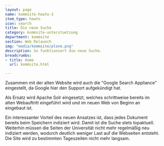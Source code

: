 ```yaml
---
layout: page
name: kommsite-howto-3
item_type: howto
icon: search
title: Die neue Suche
category: kommsite-unterstuetzung
department: kommsite
section: Web Relaunch
img: "media/kommsite/plone.png"
description: So funktioniert die neue Suche.
breadcrumbs:
- title: Home
  url: kommsite.html

---
```


Zusammen mit der alten Website wird auch die "Google Search Appliance" eingestellt, da Google hier den Support aufgekündigt hat.

Als Ersatz wird Apache Solr eingesetzt, welches schrittweise bereits im alten Webauftritt eingeführt wird und im neuen Web von Beginn an eingebaut ist. 

Ein interessanter Vorteil des neuen Ansatzes ist, dass jedes Dokument bereits beim Speichern indiziert wird. Damit ist die Suche stets topaktuell. Weiterhin müssen die Seiten der Universität nicht mehr regelmäßig neu indiziert werden, wodurch deutlich weniger Last auf die Webseiten entsteht. Die Site wird zu bestimmten Tageszeiten nicht mehr langsam.

